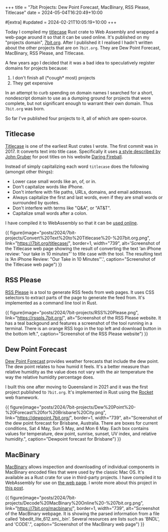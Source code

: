 +++
title = "7bit Projects: Dew Point Forecast, MacBinary, RSS Please, Titlecase"
date = 2024-05-04T16:20:49+10:00

#[extra]
#updated = 2024-02-21T10:05:19+10:00
+++

Today I compiled my [titlecase] Rust crate to Web Assembly and wrapped a
web-page around it so that it can be used online. It's published on my
"projects domain", [7bit.org]. After I published it I realised I hadn't
written about the other projects that are on `7bit.org`. They are
Dew Point Forecast, MacBinary, RSS Please, and Titlecase.

<!-- more -->

A few years ago I decided that it was a bad idea to speculatively register
domains for projects because:

1. I don't finish all (\*cough\* most) projects
2. They get expensive

In an attempt to curb spending on domain names I searched for a short,
nondescript domain to use as a dumping ground for projects that were complete,
but not significant enough to warrant their own domain. Thus `7bit.org` was
born.

So far I've published four projects to it, all of which are open-source.

## Titlecase

[Titlecase] is one of the earliest Rust crates I wrote. The first commit was in
2017. It converts text into title case. Specifically it uses [a style described
by John Gruber][style] for post titles on his website [Daring Fireball].

Instead of simply capitalizing each word `titlecase` does the following
(amongst other things):

* Lower case small words like an, of, or in.
* Don't capitalize words like iPhone.
* Don't interfere with file paths, URLs, domains, and email addresses.
* Always capitalize the first and last words, even if they are small words
  or surrounded by quotes.
* Don't interfere with terms like "Q&A", or "AT&T".
* Capitalize small words after a colon.

I have compiled it to WebAssembly so that it can be [used online][Titlecase].

{{ figure(image="posts/2024/7bit-projects/Convert%20Text%20to%20Titlecase%20-%207bit.org.png", link="https://7bit.org/titlecase/", border=1, width="739", alt='Screenshot of the Titlecase web page showing the result of converting the text ‘an iPhone review: "our take in 10 minutes"’ to title case with the tool. The resulting text is ‘An iPhone Review: "Our Take in 10 Minutes"’.', caption="Screenshot of the Titlecase web page") }}

## RSS Please

[RSS Please] is a tool to generate RSS feeds from web pages. It uses
CSS selectors to extract parts of the page to generate the feed from.
It's implemented as a command line tool in Rust.

{{ figure(image="posts/2024/7bit-projects/RSS%20Please.png", link="https://rsspls.7bit.org/", alt="Screenshot of the RSS Please website. It has a teal backgound and features a screenshot of the tool running in a terminal. There is an orange RSS logo in the top left and download button in the bottom left.", caption="Screenshot of the RSS Please website") }}

## Dew Point Forecast

[Dew Point Forecast] provides weather forecasts that include the dew point. The
dew point relates to how humid it feels. It's a better measure than relative
humidity as the value does not vary with the air temperature the way the
relative humidity percentage does.

I built this one after moving to Queensland in 2021 and it was the first
project published to `7bit.org`. It's implemented in Rust using the [Rocket]
web framework.

{{ figure(image="posts/2024/7bit-projects/Dew%20Point%20-%20Forecast%20for%20Brisbane%20City.png", link="https://dewpoint.7bit.org/", border=1, width="739", alt="Screenshot of the dew point forecast for Brisbane, Australia. There are boxes for current conditions, Sat 4 May, Sun 5 May, and Mon 6 May. Each box contains values for temperature, dew point, sunrise, sunset, UV index, and relative humidity.", caption="Dewpoint forecast for Brisbane") }}

## MacBinary

[MacBinary] allows inspection and downloading of individual components in
MacBinary encoded files that were used by the classic Mac OS. It's available as
a Rust crate for use in third-party projects. I have compiled it to WebAssembly
for use on [the web page][MacBinary]. I wrote more about this project in [this
post](@/posts/2023/rust-classic-mac-os-app/index.md#macbinary).


{{ figure(image="posts/2024/7bit-projects/Decode%20MacBinary%20Online%20-%207bit.org.png", link="https://7bit.org/macbinary/", border=1, width="739", alt="Screenshot of the MacBinary webpage. It is showing the parsed information from a file called 'bbedit_lite_612.smi_.bin'. Several resources are lists such as 'BNDL', and 'CODE'.", caption="Screenshot of the MacBinary web page") }}

[RSS Please]: https://rsspls.7bit.org/
[Dew Point Forecast]: https://dewpoint.7bit.org/
[Titlecase]: https://7bit.org/titlecase/
[MacBinary]: https://7bit.org/macbinary/
[7bit.org]: https://7bit.org/
[style]: https://daringfireball.net/2008/05/title_case
[Daring Fireball]: https://daringfireball.net/
[Rocket]: https://rocket.rs/

